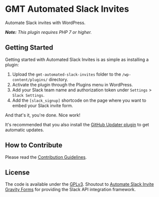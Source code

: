 # GMT Automated Slack Invites
Automate Slack invites with WordPress.

*__Note:__ This plugin requires PHP 7 or higher.*



## Getting Started

Getting started with Automated Slack Invites is as simple as installing a plugin:

1. Upload the `gmt-automated-slack-invites` folder to the `/wp-content/plugins/` directory.
2. Activate the plugin through the Plugins menu in WordPress.
3. Add your Slack team name and authorization token under `Settings` > `Slack Settings`.
4. Add the `[slack_signup]` shortcode on the page where you want to embed your Slack invite form.

And that's it, you're done. Nice work!

It's recommended that you also install the [GitHub Updater plugin](https://github.com/afragen/github-updater) to get automatic updates.



## How to Contribute

Please read the [Contribution Guidelines](CONTRIBUTING.md).



## License

The code is available under the [GPLv3](LICENSE.md). Shoutout to [Automate Slack Invite Gravity Forms](https://wordpress.org/plugins/automate-slack-invite-gravityforms/) for providing the Slack API integration framework.